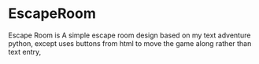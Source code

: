 # EscapeRoom

Escape Room is A simple escape room design based on my text adventure python, except uses buttons from html to move the game along rather than text entry, 
